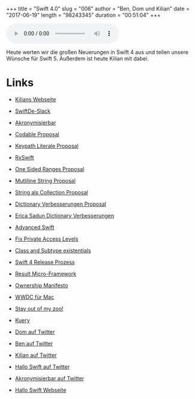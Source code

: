 +++
title = "Swift 4.0"
slug = "006"
author = "Ben, Dom und Kilian"
date = "2017-06-19"
length = "98243345"
duration = "00:51:04"
+++

<audio controls>
    <source src="https://media.hallo-swift.de/file/halloswift/006.mp3" type="audio/mp3">
</audio>

Heute werten wir die großen Neuerungen in Swift 4 aus und teilen unsere Wünsche für Swift 5. Außerdem ist heute Kilian mit dabei.

# Links

- [Kilians Webseite](http://kilian.io)
- [SwiftDe-Slack](http://slack.swiftde.net)
- [Akronymisierbar](http://feed.akronymisier.bar)

- [Codable Proposal](https://github.com/apple/swift-evolution/blob/master/proposals/0167-swift-encoders.md)

- [Keypath Literale Proposal](https://github.com/apple/swift-evolution/blob/master/proposals/0161-key-paths.md)
- [RxSwift](https://github.com/ReactiveX/)

- [One Sided Ranges Proposal](https://github.com/apple/swift-evolution/blob/master/proposals/0172-one-sided-ranges.md)

- [Mutliline String Proposal](https://github.com/apple/swift-evolution/blob/master/proposals/0168-multi-line-string-literals.md)
- [String als Collection Proposal](https://github.com/apple/swift-evolution/blob/master/proposals/0163-string-revision-1.md)

- [Dictionary Verbesserungen Proposal](https://github.com/apple/swift-evolution/blob/master/proposals/0165-dict.md)
- [Erica Sadun Dictionary Verbesserungen](http://ericasadun.com/2017/06/14/the-surprising-awesomeness-of-grouped-dictionaries/)
- [Advanced Swift](https://www.objc.io/books/advanced-swift/)

- [Fix Private Access Levels](https://github.com/apple/swift-evolution/blob/master/proposals/0159-fix-private-access-levels.md)

- [Class and Subtype existentials](https://github.com/apple/swift-evolution/blob/master/proposals/0156-subclass-existentials.md)

- [Swift 4 Release Prozess](https://swift.org/blog/swift-4-0-release-process/)
- [Result Micro-Framework](https://github.com/antitypical/Result)
- [Ownership Manifesto](https://github.com/apple/swift/blob/master/docs/OwnershipManifesto.md)

- [WWDC für Mac](https://github.com/insidegui/WWDC)
- [Stay out of my zoo!](https://soomz.io/de/)
- [Kuery](https://github.com/kishikawakatsumi/Kuery)

- [Dom auf Twitter](https://twitter.com/swiftpainless)
- [Ben auf Twitter](https://twitter.com/benchr)
- [Kilian auf Twitter](https://twitter.com/kiliankoe)
- [Hallo Swift auf Twitter](https://twitter.com/hallo_swift)
- [Akronymisierbar auf Twitter](https://twitter.com/akronymisierbar)

- [Hallo Swift Webseite](http://hallo-swift.de)
